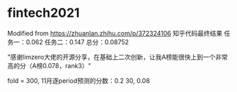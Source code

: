 # fintech2021
Modified  from
https://zhuanlan.zhihu.com/p/372324106
知乎代码最终结果
任务一：0.062
任务二：0.147
总分：0.08752


"感谢limzero大佬的开源分享，在基础上二次创新，让我A榜能很快上到一个非常高的分（A榜0.078，rank3）"

fold = 300, 11月逐period预测的分数：0.2
30, 0.08




